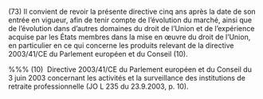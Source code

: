 (73) Il convient de revoir la présente directive cinq ans après la date de son entrée en vigueur, afin de tenir compte de l’évolution du marché, ainsi que de l’évolution dans d’autres domaines du droit de l’Union et de l’expérience acquise par les États membres dans la mise en œuvre du droit de l’Union, en particulier en ce qui concerne les produits relevant de la directive 2003/41/CE du Parlement européen et du Conseil (10).

%%% (10)  Directive 2003/41/CE du Parlement européen et du Conseil du 3 juin 2003 concernant les activités et la surveillance des institutions de retraite professionnelle (JO L 235 du 23.9.2003, p. 10).